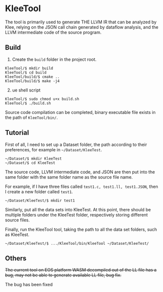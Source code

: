 # KleeTool

The tool is primarily used to generate THE LLVM IR that can be analyzed by Klee, relying on the JSON call chain generated by dataflow analysis, and the LLVM intermediate code of the source program.

## Build

1. Create the `build` folder in the project root.

```shell
KleeTool/$ mkdir build
KleeTool/$ cd build
KleeTool/build/$ cmake ..
KleeTool/build/$ make -j4
```

2. ue shell script

```shell script
KleeTool/$ sudo chmod u+x build.sh
KleeTool/$ ./build.sh
```

Source code compilation can be completed, binary executable file exists in the path of `KleeTool/bin/`.

## Tutorial

First of all, I need to set up a Dataset folder, the path according to their preferences, for example in `~/Dataset/KleeTest`.

```shell script
~/Dataset/$ mkdir KleeTest
~/Dataset/$ cd KleeTest
```

The source code, LLVM intermediate code, and JSON are then put into the same folder with the same folder name as the source file name.

For example, if I have three files called `test1.c, test1.ll, test1.JSON`, then I create a new folder called `test1`.

```shell script
~/Dataset/KleeTest/$ mkdir test1
```

Similarly, put all the data sets into KleeTest. At this point, there should be multiple folders under the KleeTest folder, respectively storing different source files.

Finally, run the KleeTool tool, taking the path to all the data set folders, such as KleeTest.

```shell
~/Dataset/KleeTest/$ .../KleeTool/bin/KleeTool ~/Dataset/KleeTest/
```

## Others

~~The current tool on EOS platform WASM decompiled out of the LL file has a bug, may not be able to generate available LL file, bug fix.~~

The bug has been fixed